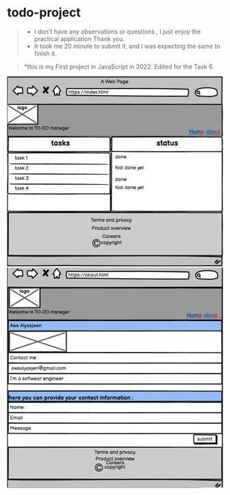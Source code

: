 # todo-project

>*  I don't have any  observations or questions , I just enjoy the practical application Thank you.
>* It took me 20 minute to submit it, and I was expecting the same to finish it.

>*this is my First project in JavaScript in 2022.
Edited for the Task 6.


![indexWireframe](./assets/index.png)
![aboutWireframe](./assets/about.png)




